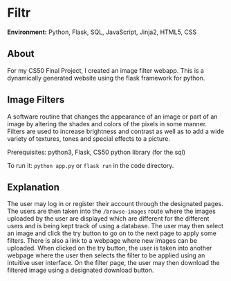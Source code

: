 # Filtr

**Environment:** Python, Flask, SQL, JavaScript, Jinja2, HTML5, CSS

## About
For my CS50 Final Project, I created an image filter webapp.
This is a dynamically generated website using the flask framework for python.

## Image Filters
A software routine that changes the appearance of an image or part of an image by altering the shades and colors of the pixels in some manner.
Filters are used to increase brightness and contrast as well as to add a wide variety of textures, tones and special effects to a picture.

Prerequisites: python3, Flask, CS50 python library (for the sql)

To run it: `python app.py` or `flask run` in the code directory.

## Explanation
The user may log in or register their account through the designated pages.
The users are then taken into the `/browse-images` route where the images uploaded by the user are displayed which are different for the different users and is being kept track of using a database.
The user may then select an image and click the try button to go on to the next page to apply some filters.
There is also a link to a webpage where new images can be uploaded.
When clicked on the try button, the user is taken into another webpage where the user then selects the filter to be applied using an intuitive user interface.
On the filter page, the user may then download the filtered image using a designated download button.
